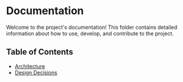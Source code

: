 # Documentation

Welcome to the project's documentation! This folder contains detailed information about how to use, develop, and contribute to the project.

## Table of Contents

* [Architecture](architecture.md)
* [Design Decisions](design_decisions.md)